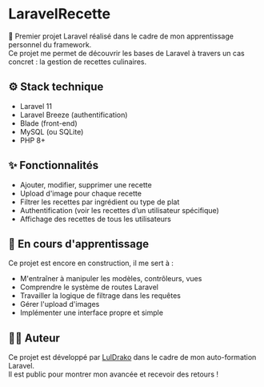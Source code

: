 
# LaravelRecette

🎯 Premier projet Laravel réalisé dans le cadre de mon apprentissage personnel du framework.  
Ce projet me permet de découvrir les bases de Laravel à travers un cas concret : la gestion de recettes culinaires.


## ⚙️ Stack technique

- Laravel 11
- Laravel Breeze (authentification)
- Blade (front-end)
- MySQL (ou SQLite)
- PHP 8+


## ✨ Fonctionnalités

- Ajouter, modifier, supprimer une recette
- Upload d'image pour chaque recette
- Filtrer les recettes par ingrédient ou type de plat
- Authentification (voir les recettes d’un utilisateur spécifique)
- Affichage des recettes de tous les utilisateurs


## 🧪 En cours d'apprentissage

Ce projet est encore en construction, il me sert à :
- M'entraîner à manipuler les modèles, contrôleurs, vues
- Comprendre le système de routes Laravel
- Travailler la logique de filtrage dans les requêtes
- Gérer l'upload d'images
- Implémenter une interface propre et simple


## 🙋‍♂️ Auteur

Ce projet est développé par [LulDrako](https://github.com/LulDrako) dans le cadre de mon auto-formation Laravel.  
Il est public pour montrer mon avancée et recevoir des retours !

